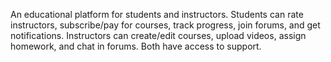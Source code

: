 An educational platform for students and instructors. Students can rate instructors, subscribe/pay for courses, track progress, join forums, and get notifications. Instructors can create/edit courses, upload videos, assign homework, and chat in forums. Both have access to support.
